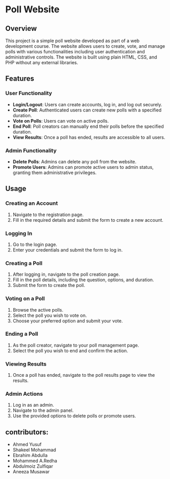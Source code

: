 # Poll Website

## Overview
This project is a simple poll website developed as part of a web development course. The website allows users to create, vote, and manage polls with various functionalities including user authentication and administrative controls. The website is built using plain HTML, CSS, and PHP without any external libraries.

## Features

### User Functionality
- **Login/Logout**: Users can create accounts, log in, and log out securely.
- **Create Poll**: Authenticated users can create new polls with a specified duration.
- **Vote on Polls**: Users can vote on active polls.
- **End Poll**: Poll creators can manually end their polls before the specified duration.
- **View Results**: Once a poll has ended, results are accessible to all users.

### Admin Functionality
- **Delete Polls**: Admins can delete any poll from the website.
- **Promote Users**: Admins can promote active users to admin status, granting them administrative privileges.


## Usage

### Creating an Account
1. Navigate to the registration page.
2. Fill in the required details and submit the form to create a new account.

### Logging In
1. Go to the login page.
2. Enter your credentials and submit the form to log in.

### Creating a Poll
1. After logging in, navigate to the poll creation page.
2. Fill in the poll details, including the question, options, and duration.
3. Submit the form to create the poll.

### Voting on a Poll
1. Browse the active polls.
2. Select the poll you wish to vote on.
3. Choose your preferred option and submit your vote.

### Ending a Poll
1. As the poll creator, navigate to your poll management page.
2. Select the poll you wish to end and confirm the action.

### Viewing Results
1. Once a poll has ended, navigate to the poll results page to view the results.

### Admin Actions
1. Log in as an admin.
2. Navigate to the admin panel.
3. Use the provided options to delete polls or promote users.


## contributors:

- Ahmed Yusuf 
- Shakeel Mohammad 
- Ebrahim Abdulla 
- Mohammed A.Redha
- Abdulmoiz Zulfiqar 
- Aneeza Musawar 